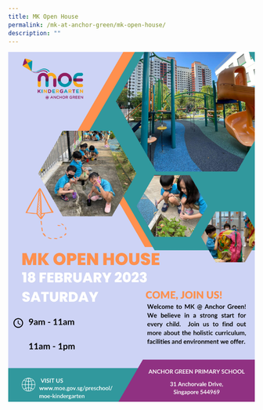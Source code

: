 ```yaml
---
title: MK Open House
permalink: /mk-at-anchor-green/mk-open-house/
description: ""
---
```

<img src="/images/MK/0pen%20house_2023%20%20E%20POSTER.jpg" alt="MK Open House" usemap="#mkmap">

<map name="mkmap">
	 <area shape="rect" coords="0,0,4960,7016" alt="MK Information" href="https:\\www.moe.gov.sg/preschool/moe-kindergarten" target=_blank>
</map>

